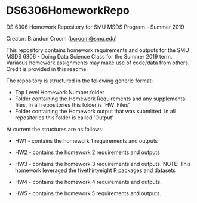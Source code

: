 # DS6306HomeworkRepo
DS 6306 Homework Repository for SMU MSDS Program - Summer 2019

Creator: Brandon Croom (bcroom@smu.edu)

This repository contains homework requirements and outputs for the SMU MSDS 6306 - Doing Data Science Class for the Summer 2019 term. Variaous homework assignments may make use of code/data from others. Credit is provided in this readme.

The repository is structured in the following generic format:

- Top Level Homework Number folder
- Folder containing the Homework Requirements and any supplemental files. In all repositories this folder is 'HW<number>_Files'
- Folder containing the Homework output that was submitted. In all repositories this folder is called 'Output'

At current the structures are as follows:

- HW1 - contains the homework 1 requirements and outputs

- HW2 - contains the homework 2 requirements and outputs

- HW3 - contains the homework 3 requirements and outputs. NOTE: This homework leveraged the fivethirtyeight R packages and datasets

- HW4 - contains the homework 4 requirements and outputs.

- HW5 - contains the homework 5 requirements and outputs.

